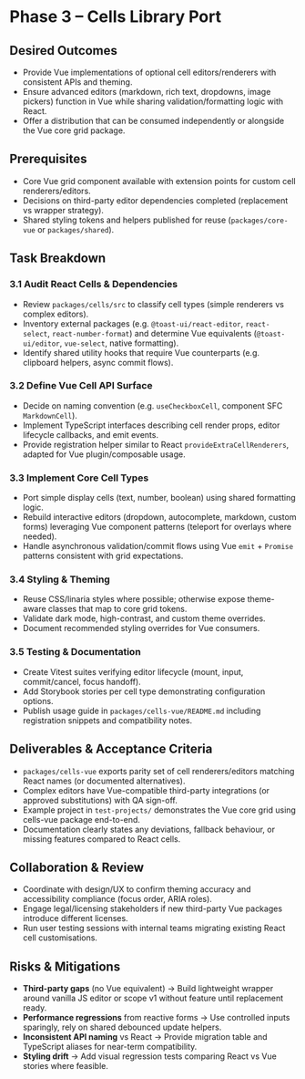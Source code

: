 # Phase 3 – Cells Library Port

## Desired Outcomes
- Provide Vue implementations of optional cell editors/renderers with consistent APIs and theming.
- Ensure advanced editors (markdown, rich text, dropdowns, image pickers) function in Vue while sharing validation/formatting logic with React.
- Offer a distribution that can be consumed independently or alongside the Vue core grid package.

## Prerequisites
- Core Vue grid component available with extension points for custom cell renderers/editors.
- Decisions on third-party editor dependencies completed (replacement vs wrapper strategy).
- Shared styling tokens and helpers published for reuse (`packages/core-vue` or `packages/shared`).

## Task Breakdown

### 3.1 Audit React Cells & Dependencies
- Review `packages/cells/src` to classify cell types (simple renderers vs complex editors).
- Inventory external packages (e.g. `@toast-ui/react-editor`, `react-select`, `react-number-format`) and determine Vue equivalents (`@toast-ui/editor`, `vue-select`, native formatting).
- Identify shared utility hooks that require Vue counterparts (e.g. clipboard helpers, async commit flows).

### 3.2 Define Vue Cell API Surface
- Decide on naming convention (e.g. `useCheckboxCell`, component SFC `MarkdownCell`).
- Implement TypeScript interfaces describing cell render props, editor lifecycle callbacks, and emit events.
- Provide registration helper similar to React `provideExtraCellRenderers`, adapted for Vue plugin/composable usage.

### 3.3 Implement Core Cell Types
- Port simple display cells (text, number, boolean) using shared formatting logic.
- Rebuild interactive editors (dropdown, autocomplete, markdown, custom forms) leveraging Vue component patterns (teleport for overlays where needed).
- Handle asynchronous validation/commit flows using Vue `emit` + `Promise` patterns consistent with grid expectations.

### 3.4 Styling & Theming
- Reuse CSS/linaria styles where possible; otherwise expose theme-aware classes that map to core grid tokens.
- Validate dark mode, high-contrast, and custom theme overrides.
- Document recommended styling overrides for Vue consumers.

### 3.5 Testing & Documentation
- Create Vitest suites verifying editor lifecycle (mount, input, commit/cancel, focus handoff).
- Add Storybook stories per cell type demonstrating configuration options.
- Publish usage guide in `packages/cells-vue/README.md` including registration snippets and compatibility notes.

## Deliverables & Acceptance Criteria
- `packages/cells-vue` exports parity set of cell renderers/editors matching React names (or documented alternatives).
- Complex editors have Vue-compatible third-party integrations (or approved substitutions) with QA sign-off.
- Example project in `test-projects/` demonstrates the Vue core grid using cells-vue package end-to-end.
- Documentation clearly states any deviations, fallback behaviour, or missing features compared to React cells.

## Collaboration & Review
- Coordinate with design/UX to confirm theming accuracy and accessibility compliance (focus order, ARIA roles).
- Engage legal/licensing stakeholders if new third-party Vue packages introduce different licenses.
- Run user testing sessions with internal teams migrating existing React cell customisations.

## Risks & Mitigations
- **Third-party gaps** (no Vue equivalent) → Build lightweight wrapper around vanilla JS editor or scope v1 without feature until replacement ready.
- **Performance regressions** from reactive forms → Use controlled inputs sparingly, rely on shared debounced update helpers.
- **Inconsistent API naming** vs React → Provide migration table and TypeScript aliases for near-term compatibility.
- **Styling drift** → Add visual regression tests comparing React vs Vue stories where feasible.

